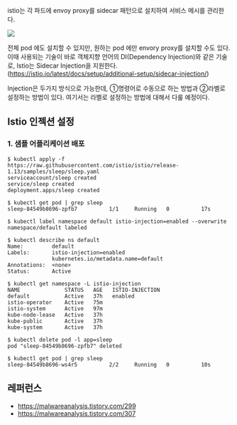 istio는 각 파드에 envoy proxy를 sidecar 패턴으로 설치하여 서비스 메시를 관리한다.

![](https://github.com/gnosia93/eks-on-aws/blob/main/images/istio-service-mesh.png)

전체 pod 에도 설치할 수 있지만, 원하는 pod 에만 envory proxy를 설치할 수도 있다. 이때 사용되는 기술이 바로 객체지향 언어의 DI(Dependency Injection)와 같은 기술로, Istio는 Sidecar Injection을 지원한다.(https://istio.io/latest/docs/setup/additional-setup/sidecar-injection/)

Injection은 두가지 방식으로 가능한데, ①명령어로 수동으로 하는 방법과 ②라벨로 설정하는 방법이 있다. 여기서는  라벨로 설정하는 방법에 대해서 다룰 예정이다.

## Istio 인젝션 설정 ##

### 1. 샘플 어플리케이션 배포 ###

```
$ kubectl apply -f https://raw.githubusercontent.com/istio/istio/release-1.13/samples/sleep/sleep.yaml
serviceaccount/sleep created
service/sleep created
deployment.apps/sleep created

$ kubectl get pod | grep sleep
sleep-84549b8696-zpfb7          1/1     Running   0          17s

$ kubectl label namespace default istio-injection=enabled --overwrite
namespace/default labeled

$ kubectl describe ns default
Name:         default
Labels:       istio-injection=enabled
              kubernetes.io/metadata.name=default
Annotations:  <none>
Status:       Active

$ kubectl get namespace -L istio-injection
NAME              STATUS   AGE   ISTIO-INJECTION
default           Active   37h   enabled
istio-operator    Active   75m   
istio-system      Active   97m   
kube-node-lease   Active   37h   
kube-public       Active   37h   
kube-system       Active   37h

$ kubectl delete pod -l app=sleep
pod "sleep-84549b8696-zpfb7" deleted

$ kubectl get pod | grep sleep
sleep-84549b8696-ws4r5          2/2     Running   0          10s
```


## 레퍼런스 ##

* https://malwareanalysis.tistory.com/299
* https://malwareanalysis.tistory.com/307
